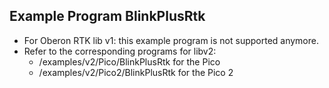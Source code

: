 ## Example Program BlinkPlusRtk

* For Oberon RTK lib v1: this example program is not supported anymore.
* Refer to the corresponding programs for libv2:
  * /examples/v2/Pico/BlinkPlusRtk for the Pico
  * /examples/v2/Pico2/BlinkPlusRtk for the Pico 2